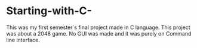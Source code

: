 # Starting-with-C-
This was my first semester`s final project made in C language.
This project was about a 2048 game.
No GUI was made and it was purely on Command line interface.

